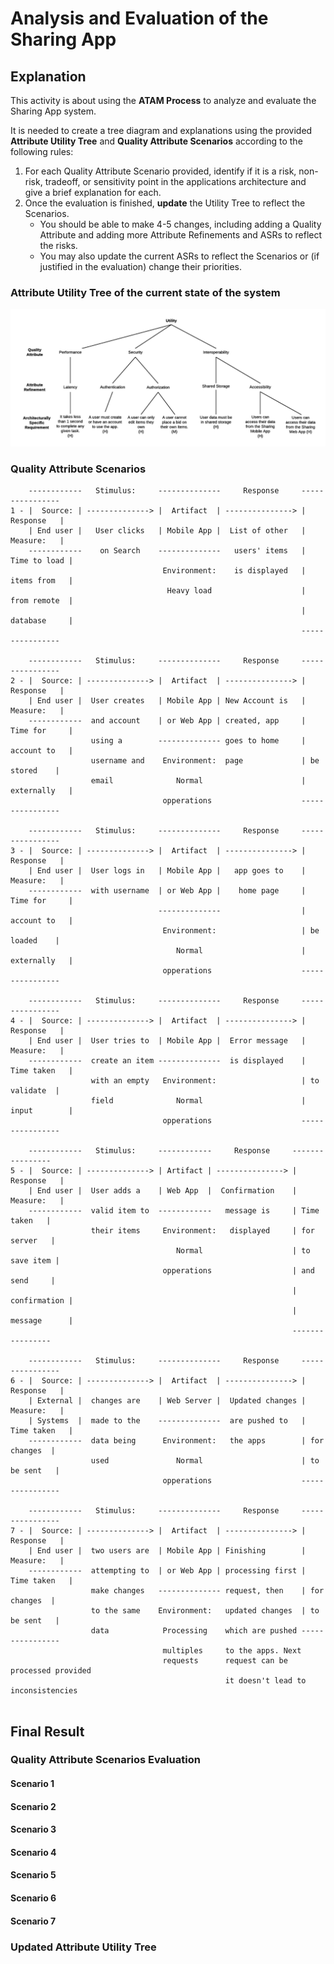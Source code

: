 # Analysis and Evaluation of the Sharing App

## Explanation

This activity is about using the **ATAM Process** to analyze and evaluate the Sharing App system.

It is needed to create a tree diagram and explanations using the provided **Attribute Utility Tree** and **Quality Attribute Scenarios** according to the following rules:

1. For each Quality Attribute Scenario provided, identify if it is a risk, non-risk, tradeoff, or sensitivity point in the applications architecture and give a brief explanation for each.
2. Once the evaluation is finished, **update** the Utility Tree to reflect the Scenarios.
   * You should be able to make 4-5 changes, including adding a Quality Attribute and adding more Attribute Refinements and ASRs to reflect the risks.
   * You may also update the current ASRs to reflect the Scenarios or (if justified in the evaluation) change their priorities.

### Attribute Utility Tree of the current state of the system

![Attribute_Utility_Tree](https://raw.githubusercontent.com/gpm22/ossu-projects/main/Software%20Architecture/Analysis%20and%20Evaluation%20of%20the%20Sharing%20App/Initial_Attribute_Utility_Tree.png)

### Quality Attribute Scenarios

```
    ------------   Stimulus:     --------------     Response     ----------------
1 - |  Source: | --------------> |  Artifact  | ---------------> |   Response   |
    | End user |   User clicks   | Mobile App |  List of other   |   Measure:   |
    ------------    on Search    --------------   users' items   | Time to load |
                                  Environment:    is displayed   | items from   |
                                   Heavy load                    | from remote  |
                                                                 | database     |
                                                                 ----------------

    ------------   Stimulus:     --------------     Response     ----------------
2 - |  Source: | --------------> |  Artifact  | ---------------> |   Response   |
    | End user |  User creates   | Mobile App | New Account is   |   Measure:   |
    ------------  and account    | or Web App | created, app     | Time for     |
                  using a        -------------- goes to home     | account to   |
                  username and    Environment:  page             | be stored    |
                  email              Normal                      | externally   |
                                  opperations                    ----------------
                                                                 
    ------------   Stimulus:     --------------     Response     ----------------
3 - |  Source: | --------------> |  Artifact  | ---------------> |   Response   |
    | End user |  User logs in   | Mobile App |   app goes to    |   Measure:   |
    ------------  with username  | or Web App |    home page     | Time for     | 
                                 --------------                  | account to   |
                                  Environment:                   | be loaded    |
                                     Normal                      | externally   |
                                  opperations                    ----------------

    ------------   Stimulus:     --------------     Response     ----------------
4 - |  Source: | --------------> |  Artifact  | ---------------> |   Response   |
    | End user |  User tries to  | Mobile App |  Error message   |   Measure:   |
    ------------  create an item --------------  is displayed    | Time taken   | 
                  with an empty   Environment:                   | to validate  |
                  field              Normal                      | input        |
                                  opperations                    ----------------
                                  
    ------------   Stimulus:     ------------     Response     ----------------
5 - |  Source: | --------------> | Artifact | ---------------> |   Response   |
    | End user |  User adds a    | Web App  |  Confirmation    |   Measure:   |
    ------------  valid item to  ------------   message is     | Time taken   |
                  their items     Environment:   displayed     | for server   |
                                     Normal                    | to save item |
                                  opperations                  | and send     |
                                                               | confirmation |
                                                               | message      |
                                                               ----------------

    ------------   Stimulus:     --------------     Response     ----------------
6 - |  Source: | --------------> |  Artifact  | ---------------> |   Response   |
    | External |  changes are    | Web Server |  Updated changes |   Measure:   |
    | Systems  |  made to the    --------------  are pushed to   | Time taken   | 
    ------------  data being      Environment:   the apps        | for changes  |
                  used               Normal                      | to be sent   |
                                  opperations                    ----------------

    ------------   Stimulus:     --------------     Response     ----------------
7 - |  Source: | --------------> |  Artifact  | ---------------> |   Response   |
    | End user |  two users are  | Mobile App | Finishing        |   Measure:   |
    ------------  attempting to  | or Web App | processing first | Time taken   | 
                  make changes   -------------- request, then    | for changes  |
                  to the same    Environment:   updated changes  | to be sent   |
                  data            Processing    which are pushed ----------------
                                  multiples     to the apps. Next
                                  requests      request can be processed provided
                                                it doesn't lead to inconsistencies


```

## Final Result

### Quality Attribute Scenarios Evaluation

#### Scenario 1

#### Scenario 2

#### Scenario 3

#### Scenario 4

#### Scenario 5

#### Scenario 6

#### Scenario 7

### Updated Attribute Utility Tree
